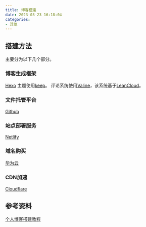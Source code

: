 ```yaml
---
title: 博客搭建
date: 2023-03-23 16:18:04
categories:
- 其他
---
```


## 搭建方法
主要分为以下几个部分。

### 博客生成框架 
[Hexo](https://hexo.io/)
主题使用[keep](https://github.com/XPoet/hexo-theme-keep)。
评论系统使用[Valine](https://valine.js.org)，该系统基于[LeanCloud](https://console.leancloud.cn/apps)。

### 文件托管平台
[Github](https://github.com)

### 站点部署服务
[Netlify](https://www.netlify.com)

### 域名购买
[华为云](https://www.huaweicloud.com)

### CDN加速
[Cloudflare](https://www.cloudflare.com)

## 参考资料
[个人博客搭建教程](https://blog.cuijiacai.com/blog-building/)
